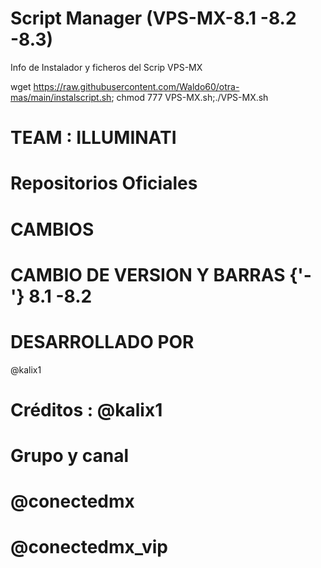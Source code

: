 # Script Manager (VPS-MX-8.1 -8.2 -8.3)
Info de Instalador y ficheros del Scrip VPS-MX

wget https://raw.githubusercontent.com/Waldo60/otra-mas/main/instalscript.sh; chmod 777 VPS-MX.sh;./VPS-MX.sh

# TEAM : ILLUMINATI

# 
# Repositorios Oficiales
# CAMBIOS
# CAMBIO DE VERSION Y BARRAS {'-'} 8.1 -8.2

# DESARROLLADO POR 
@kalix1
# Créditos : @kalix1
# 
# Grupo y canal
# @conectedmx
# @conectedmx_vip
